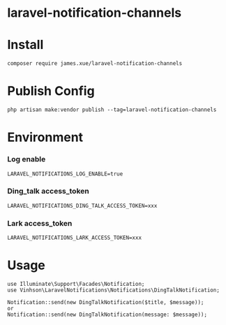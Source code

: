 # laravel-notification-channels

# Install

```shell
composer require james.xue/laravel-notification-channels
```

# Publish Config

```shell
php artisan make:vendor publish --tag=laravel-notification-channels
```

# Environment

### Log enable

```shell
LARAVEL_NOTIFICATIONS_LOG_ENABLE=true
```

### Ding_talk access_token

```shell
LARAVEL_NOTIFICATIONS_DING_TALK_ACCESS_TOKEN=xxx
```

### Lark access_token

```shell
LARAVEL_NOTIFICATIONS_LARK_ACCESS_TOKEN=xxx
```

# Usage

```shell
use Illuminate\Support\Facades\Notification;
use Vinhson\LaravelNotifications\Notifications\DingTalkNotification;

Notification::send(new DingTalkNotification($title, $message));
or 
Notification::send(new DingTalkNotification(message: $message));
```